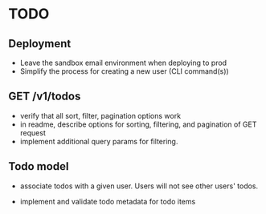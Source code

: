 # TODO

## Deployment

- Leave the sandbox email environment when deploying to prod
- Simplify the process for creating a new user (CLI command(s))

## GET /v1/todos

- verify that all sort, filter, pagination options work
- in readme, describe options for sorting, filtering, and pagination of GET request
- implement additional query params for filtering.

## Todo model

- associate todos with a given user. Users will not see other users' todos.

- implement and validate todo metadata for todo items
